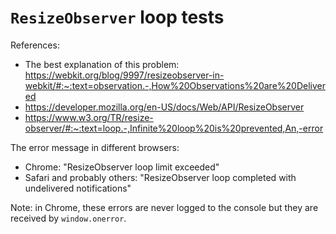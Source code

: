 # `ResizeObserver` loop tests

References:

-   The best explanation of this problem: https://webkit.org/blog/9997/resizeobserver-in-webkit/#:~:text=observation.-,How%20Observations%20are%20Delivered
-   https://developer.mozilla.org/en-US/docs/Web/API/ResizeObserver
-   https://www.w3.org/TR/resize-observer/#:~:text=loop.-,Infinite%20loop%20is%20prevented,An,-error

The error message in different browsers:

-   Chrome: "ResizeObserver loop limit exceeded"
-   Safari and probably others: "ResizeObserver loop completed with undelivered notifications"

Note: in Chrome, these errors are never logged to the console but they are received by `window.onerror`.
